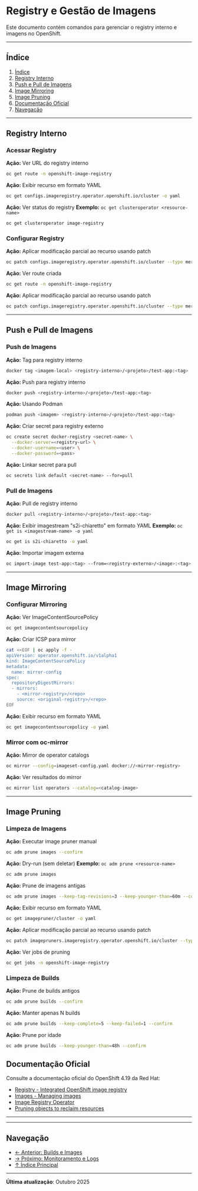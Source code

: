 # Registry e Gestão de Imagens

Este documento contém comandos para gerenciar o registry interno e imagens no OpenShift.

---

## Índice

1. [Índice](#índice)
2. [Registry Interno](#registry-interno)
3. [Push e Pull de Imagens](#push-e-pull-de-imagens)
4. [Image Mirroring](#image-mirroring)
5. [Image Pruning](#image-pruning)
6. [Documentação Oficial](#documentação-oficial)
7. [Navegação](#navegação)
---

## Registry Interno

### Acessar Registry
**Ação:** Ver URL do registry interno

```bash
oc get route -n openshift-image-registry
```

**Ação:** Exibir recurso em formato YAML

```bash
oc get configs.imageregistry.operator.openshift.io/cluster -o yaml
```

**Ação:** Ver status do registry
**Exemplo:** `oc get clusteroperator <resource-name>`

```bash
oc get clusteroperator image-registry
```

### Configurar Registry
**Ação:** Aplicar modificação parcial ao recurso usando patch

```bash
oc patch configs.imageregistry.operator.openshift.io/cluster --type merge -p '{"spec":{"defaultRoute":true}}'
```

**Ação:** Ver route criada

```bash
oc get route -n openshift-image-registry
```

**Ação:** Aplicar modificação parcial ao recurso usando patch

```bash
oc patch configs.imageregistry.operator.openshift.io/cluster --type merge -p '{"spec":{"storage":{"pvc":{"claim":""}}}}'
```

---

## Push e Pull de Imagens

### Push de Imagens
**Ação:** Tag para registry interno

```bash ignore-test
docker tag <imagem-local> <registry-interno>/<projeto>/test-app:<tag>
```

**Ação:** Push para registry interno

```bash ignore-test
docker push <registry-interno>/<projeto>/test-app:<tag>
```

**Ação:** Usando Podman

```bash ignore-test
podman push <imagem> <registry-interno>/<projeto>/test-app:<tag>
```

**Ação:** Criar secret para registry externo

```bash ignore-test
oc create secret docker-registry <secret-name> \
  --docker-server=<registry-url> \
  --docker-username=<user> \
  --docker-password=<pass>
```

**Ação:** Linkar secret para pull

```bash ignore-test
oc secrets link default <secret-name> --for=pull
```

### Pull de Imagens
**Ação:** Pull de registry interno

```bash ignore-test
docker pull <registry-interno>/<projeto>/test-app:<tag>
```

**Ação:** Exibir imagestream "s2i-chiaretto" em formato YAML
**Exemplo:** `oc get is <imagestream-name> -o yaml`

```bash
oc get is s2i-chiaretto -o yaml
```

**Ação:** Importar imagem externa

```bash ignore-test
oc import-image test-app:<tag> --from=<registry-externo>/<image>:<tag> --confirm
```

---

## Image Mirroring

### Configurar Mirroring
**Ação:** Ver ImageContentSourcePolicy

```bash
oc get imagecontentsourcepolicy
```

**Ação:** Criar ICSP para mirror

```bash ignore-test
cat <<EOF | oc apply -f -
apiVersion: operator.openshift.io/v1alpha1
kind: ImageContentSourcePolicy
metadata:
  name: mirror-config
spec:
  repositoryDigestMirrors:
  - mirrors:
    - <mirror-registry>/<repo>
    source: <original-registry>/<repo>
EOF
```

**Ação:** Exibir recurso em formato YAML

```bash
oc get imagecontentsourcepolicy -o yaml
```

### Mirror com oc-mirror
**Ação:** Mirror de operator catalogs

```bash ignore-test
oc mirror --config=imageset-config.yaml docker://<mirror-registry>
```

**Ação:** Ver resultados do mirror

```bash ignore-test
oc mirror list operators --catalog=<catalog-image>
```

---

## Image Pruning

### Limpeza de Imagens
**Ação:** Executar image pruner manual

```bash ignore-test
oc adm prune images --confirm
```

**Ação:** Dry-run (sem deletar)
**Exemplo:** `oc adm prune <resource-name>`

```bash ignore-test
oc adm prune images
```

**Ação:** Prune de imagens antigas

```bash ignore-test
oc adm prune images --keep-tag-revisions=3 --keep-younger-than=60m --confirm
```

**Ação:** Exibir recurso em formato YAML

```bash
oc get imagepruner/cluster -o yaml
```

**Ação:** Aplicar modificação parcial ao recurso usando patch

```bash
oc patch imagepruners.imageregistry.operator.openshift.io/cluster --type merge -p '{"spec":{"schedule":"0 0 * * *","suspend":false,"keepTagRevisions":3}}'
```

**Ação:** Ver jobs de pruning

```bash
oc get jobs -n openshift-image-registry
```

### Limpeza de Builds
**Ação:** Prune de builds antigos

```bash ignore-test
oc adm prune builds --confirm
```

**Ação:** Manter apenas N builds

```bash ignore-test
oc adm prune builds --keep-complete=5 --keep-failed=1 --confirm
```

**Ação:** Prune por idade

```bash ignore-test
oc adm prune builds --keep-younger-than=48h --confirm
```

## Documentação Oficial

Consulte a documentação oficial do OpenShift 4.19 da Red Hat:

- <a href="https://docs.redhat.com/en/documentation/openshift_container_platform/4.19/html/registry">Registry - Integrated OpenShift image registry</a>
- <a href="https://docs.redhat.com/en/documentation/openshift_container_platform/4.19/html/images">Images - Managing images</a>
- <a href="https://docs.redhat.com/en/documentation/openshift_container_platform/4.19/html/registry/configuring-registry-operator">Image Registry Operator</a>
- <a href="https://docs.redhat.com/en/documentation/openshift_container_platform/4.19/html/building_applications">Pruning objects to reclaim resources</a>
---

---

## Navegação

- [← Anterior: Builds e Images](09-builds-images.md)
- [→ Próximo: Monitoramento e Logs](11-monitoramento-logs.md)
- [↑ Índice Principal](README.md)

---

**Última atualização**: Outubro 2025
